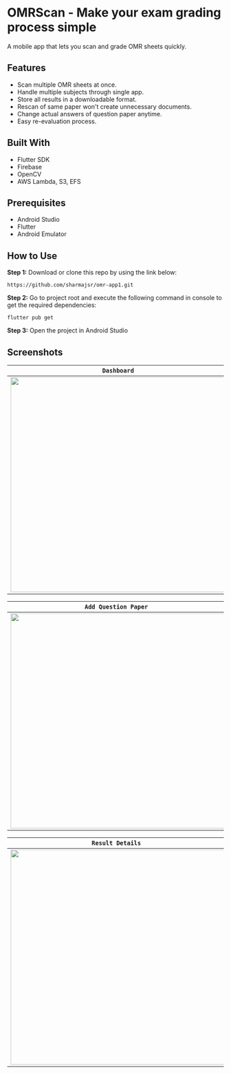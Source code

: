 # OMRScan - Make your exam grading process simple

A mobile app that lets you scan and grade OMR sheets quickly.

## Features
* Scan multiple OMR sheets at once.
* Handle multiple subjects through single app.
* Store all results in a downloadable format.
* Rescan of same paper won't create unnecessary documents.
* Change actual answers of question paper anytime.
* Easy re-evaluation process.

## Built With
* Flutter SDK
* Firebase
* OpenCV
* AWS Lambda, S3, EFS

## Prerequisites
* Android Studio
* Flutter
* Android Emulator

## How to Use 

**Step 1:**
Download or clone this repo by using the link below:

```
https://github.com/sharmajsr/omr-app1.git
```

**Step 2:**
Go to project root and execute the following command in console to get the required dependencies: 

``` 
flutter pub get 
```

**Step 3:**
Open the project in Android Studio
 
 
## Screenshots

<div align="center">
<table>
<thead>
<tr>
<th style="text-align:center"><code>Dashboard</code></th>
<th style="text-align:center"><code>Add Subject</code></th>
<th style="text-align:center"><code>Options Page</code></th>

</tr>
</thead>
<tbody>
<tr>
<td style="text-align:center"><img src="https://github.com/sharmajsr/omr-app1/blob/master/screens/WhatsApp%20Image%202020-11-22%20at%208.46.53%20PM.jpeg" height = "500px"/></td>
<td style="text-align:center"><img src="https://github.com/sharmajsr/omr-app1/blob/master/screens/Screenshot_2020-11-22-20-32-44-194_com.example.omr.jpg" height = "500px"/></td>
 <td style="text-align:center"><img src="https://github.com/sharmajsr/omr-app1/blob/master/screens/WhatsApp%20Image%202020-11-22%20at%208.46.54%20PM%20(1).jpeg" height = "500px"/></td>  
 
</tr>
</tbody>
</table>


<table>
<thead>
<tr>

<th style="text-align:center"><code>Add Question Paper </code></th>  
  <th style="text-align:center"><code>Upload Answer Sheets </code></th>
<th style="text-align:center"><code>Result Lisy </code></th>

</tr>
</thead>
<tbody>
<tr>
  
  <td style="text-align:center"><img src="https://github.com/sharmajsr/omr-app1/blob/master/screens/WhatsApp%20Image%202020-11-22%20at%208.46.52%20PM.jpeg" height = "500px"/></td>
  <td style="text-align:center"><img src="https://github.com/sharmajsr/omr-app1/blob/master/screens/WhatsApp%20Image%202020-11-22%20at%208.46.54%20PM.jpeg" height = "500px"/>
  <td style="text-align:center"><img src="https://github.com/sharmajsr/omr-app1/blob/master/screens/WhatsApp%20Image%202020-11-22%20at%208.46.52%20PM%20(1).jpeg" height = "500px"/></td>

  
  
</tr>
</tbody>
</table>


<table>
<thead>
<tr>

<th style="text-align:center"><code>Result Details </code></th>  


</tr>
</thead>
<tbody>
<tr>
  
  <td style="text-align:center"><img src="https://github.com/sharmajsr/omr-app1/blob/master/screens/WhatsApp%20Image%202020-11-22%20at%208.46.51%20PM.jpeg" height = "500px"/></td>
  

  
  
</tr>
</tbody>
</table>
</div>
